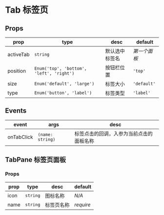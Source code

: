 # Tab 标签页

## Props

| prop | type | desc | default |
| ---- | ---- | ---- | ------- |
| activeTab | `string` | 默认选中标签名 | *第一个面板* |
| position | `Enum('top', 'bottom', 'left', 'right')` | 按钮栏位置 | `'top'` |
| size | `Enum('default', 'large')` | 标签大小 | `'default'` |
| type | `Enum('button', 'label')` | 标签类型 | `'label'` |

## Events

| event | args | desc |
| ----- | ---- | ---- |
| onTabClick | `(name: string)` | 标签点击的回调，入参为当前点击的面板名称 |

## TabPane 标签页面板

### Props

| prop | type | desc | default |
| ---- | ---- | ---- | ------- |
| icon | `string` | 图标名称 | *N/A* |
| name | `string` | 标签页名称 | *require* |
